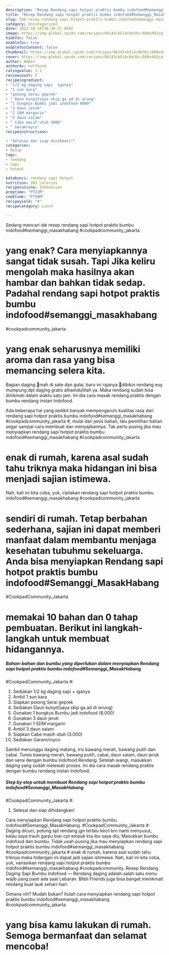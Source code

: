 ```yaml
---
description: "Resep Rendang sapi hotpot praktis bumbu indofood#Semanggi_MasakHabang #CookpadCommunity_Jakarta # yang Lezat Sekali "
title: "Resep Rendang sapi hotpot praktis bumbu indofood#Semanggi_MasakHabang #CookpadCommunity_Jakarta # yang Lezat Sekali "
slug: 566-resep-rendang-sapi-hotpot-praktis-bumbu-indofoodsemanggi-masakhabang-cookpadcommunity-jakarta-yang-lezat-sekali
category: Uncategorized
date: 2022-10-16T16:30:37.050Z
image: https://img-global.cpcdn.com/recipes/06145cb514c0e3bc/680x482cq70/rendang-sapi-hotpot-praktis-bumbu-indofoodsemanggi_masakhabang-cookpadcommunity_jakarta-foto-resep-utama.jpg
hideToc: false
enableToc: true
enableTocContent: false
thumbnail: https://img-global.cpcdn.com/recipes/06145cb514c0e3bc/680x482cq70/rendang-sapi-hotpot-praktis-bumbu-indofoodsemanggi_masakhabang-cookpadcommunity_jakarta-foto-resep-utama.jpg
cover: https://img-global.cpcdn.com/recipes/06145cb514c0e3bc/680x482cq70/rendang-sapi-hotpot-praktis-bumbu-indofoodsemanggi_masakhabang-cookpadcommunity_jakarta-foto-resep-utama.jpg
author: Admin
authorAv: notfound
ratingvalue: 3.1
reviewcount: 5
recipeingredient:
- "1/2 kg daging sapi  iganya"
- "1 sun kara"
- "potong Serai geprek"
- " Daun kunyitsaya skip ga ad di wrung"
- "1 bungkus Bumbu jadi indofood 6000"
- "3 daun jeruk"
- "1 SDM margarin"
- "3 daun salam"
- " Cabe masih utuh 3000"
- " Garamroyco"
recipeinstructions:

- "Selesai dan siap dinikmati!"
categories:
- Resep
tags:
- rendang
- sapi
- hotpot

katakunci: rendang sapi hotpot 
nutrition: 263 calories
recipecuisine: Indonesian
preptime: "PT22M"
cooktime: "PT59M"
recipeyield: "4"
recipecategory: Lunch

---
```



Sedang mencari ide resep rendang sapi hotpot praktis bumbu indofood#semanggi_masakhabang
#cookpadcommunity_jakarta
# yang enak? Cara menyiapkannya sangat tidak susah. Tapi Jika keliru mengolah maka hasilnya akan hambar dan bahkan tidak sedap. Padahal rendang sapi hotpot praktis bumbu indofood#semanggi_masakhabang
#cookpadcommunity_jakarta
# yang enak seharusnya memiliki aroma dan rasa yang bisa memancing selera kita.


Bagian daging 🐐mah di sate dan gulai, baru ini rajanya 🐄dibikin rendang euy mumpung dpt daging gratis alhamdulillah ya. Maka rendang sudah bisa dinikmati dalam waktu satu jam. Ini dia cara masak rendang praktis dengan bumbu rendang instan Indofood.

Ada beberapa hal yang sedikit banyak mempengaruhi kualitas rasa dari rendang sapi hotpot praktis bumbu indofood#semanggi_masakhabang
#cookpadcommunity_jakarta
#, mulai dari jenis bahan, lalu pemilihan bahan segar sampai cara membuat dan menyajikannya. Tak perlu pusing jika mau menyiapkan rendang sapi hotpot praktis bumbu indofood#semanggi_masakhabang
#cookpadcommunity_jakarta
# enak di rumah, karena asal sudah tahu triknya maka hidangan ini bisa menjadi sajian istimewa.


Nah, kali ini kita coba, yuk, ciptakan rendang sapi hotpot praktis bumbu indofood#semanggi_masakhabang
#cookpadcommunity_jakarta
# sendiri di rumah. Tetap berbahan sederhana, sajian ini dapat memberi manfaat dalam membantu menjaga kesehatan tubuhmu sekeluarga. Anda bisa menyiapkan Rendang sapi hotpot praktis bumbu indofood#Semanggi_MasakHabang
#CookpadCommunity_Jakarta
# memakai 10 bahan dan 0 tahap pembuatan. Berikut ini langkah-langkah untuk membuat hidangannya.

<!--inarticleads1-->

##### Bahan-bahan dan bumbu yang diperlukan dalam menyiapkan Rendang sapi hotpot praktis bumbu indofood#Semanggi_MasakHabang
#CookpadCommunity_Jakarta
#:

1. Sediakan 1/2 kg daging sapi + iganya
1. Ambil 1 sun kara
1. Siapkan potong Serai geprek
1. Sediakan  Daun kunyit(saya skip ga ad di wrung)
1. Gunakan 1 bungkus Bumbu jadi indofood (6.000)
1. Gunakan 3 daun jeruk
1. Gunakan 1 SDM margarin
1. Ambil 3 daun salam
1. Siapkan  Cabe masih utuh (3.000)
1. Sediakan  Garam/royco


Sambil menunggu daging matang, iris bawang merah, bawang putih dan cabai. Tumis bawang merah, bawang putih, cabai, daun salam, daun jeruk dan serai dengan bumbu Indofood Rendang. Setelah wangi, masukkan daging yang sudah melewati proses. Ini dia cara masak rendang praktis dengan bumbu rendang instan Indofood. 

<!--inarticleads2-->

##### Step by step untuk membuat Rendang sapi hotpot praktis bumbu indofood#Semanggi_MasakHabang
#CookpadCommunity_Jakarta
#:


1. Selesai dan siap dihidangkan!

Cara menyiapkan Rendang sapi hotpot praktis bumbu indofood#Semanggi_MasakHabang. #CookpadCommunity_Jakarta #: Daging dicuci, potong spt rendang jgn terlalu kecil krn nanti menyusut, kalau saya trauh garpu biar cpt empuk kta ibu saya dlu; Masukkan bumbu indofood dan bumbu. Tidak usah pusing jika mau menyiapkan rendang sapi hotpot praktis bumbu indofood#semanggi_masakhabang #cookpadcommunity_jakarta # enak di rumah, karena asal sudah tahu triknya maka hidangan ini dapat jadi sajian istimewa. Nah, kali ini kita coba, yuk, variasikan rendang sapi hotpot praktis bumbu indofood#semanggi_masakhabang #cookpadcommunity. Resep Rendang Daging Sapi Bumbu Indofood — Rendang daging adalah salah satu menu wajib yang pasti ada saat Lebaran. Blibli Friends juga bisa banget menikmati rendang buat lauk sehari-hari. 

Gimana nih? Mudah bukan? Itulah cara menyiapkan rendang sapi hotpot praktis bumbu indofood#semanggi_masakhabang
#cookpadcommunity_jakarta
# yang bisa kamu lakukan di rumah. Semoga bermanfaat dan selamat mencoba!
